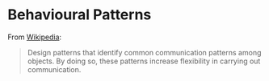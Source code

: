 # Behavioural Patterns

From [Wikipedia](https://en.wikipedia.org/wiki/Behavioral_pattern):

> Design patterns that identify common communication patterns among objects.
> By doing so, these patterns increase flexibility in carrying out communication.
